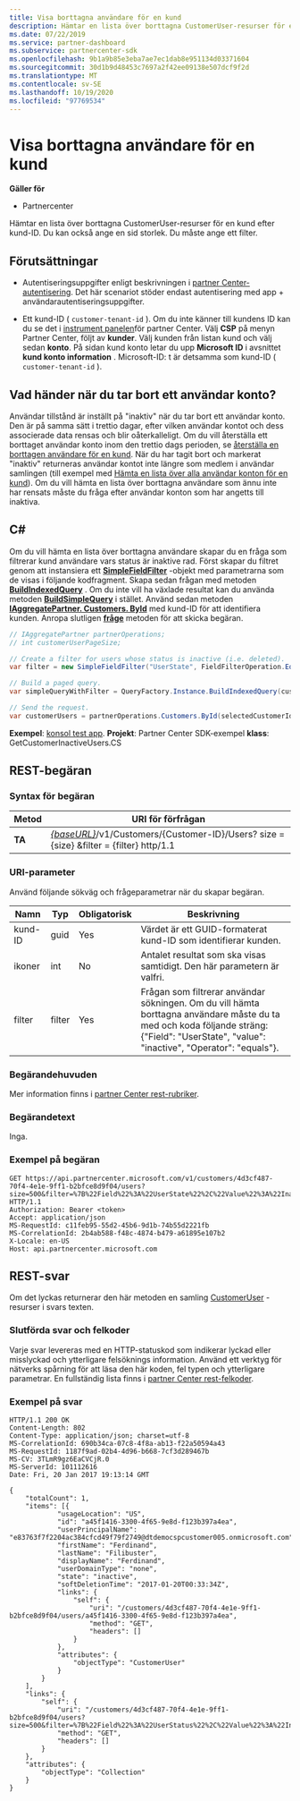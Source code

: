 ```yaml
---
title: Visa borttagna användare för en kund
description: Hämtar en lista över borttagna CustomerUser-resurser för en kund efter kund-ID. Du kan också ange en sid storlek. Du måste ange ett filter.
ms.date: 07/22/2019
ms.service: partner-dashboard
ms.subservice: partnercenter-sdk
ms.openlocfilehash: 9b1a9b85e3eba7ae7ec1dab8e951134d03371604
ms.sourcegitcommit: 30d1b9d48453c7697a2f42ee09138e507dcf9f2d
ms.translationtype: MT
ms.contentlocale: sv-SE
ms.lasthandoff: 10/19/2020
ms.locfileid: "97769534"
---
```

# <a name="view-deleted-users-for-a-customer"></a>Visa borttagna användare för en kund

**Gäller för**

- Partnercenter

Hämtar en lista över borttagna CustomerUser-resurser för en kund efter kund-ID. Du kan också ange en sid storlek. Du måste ange ett filter.

## <a name="prerequisites"></a>Förutsättningar

- Autentiseringsuppgifter enligt beskrivningen i [partner Center-autentisering](partner-center-authentication.md). Det här scenariot stöder endast autentisering med app + användarautentiseringsuppgifter.

- Ett kund-ID ( `customer-tenant-id` ). Om du inte känner till kundens ID kan du se det i [instrument panelen](https://partner.microsoft.com/dashboard)för partner Center. Välj **CSP** på menyn Partner Center, följt av **kunder**. Välj kunden från listan kund och välj sedan **konto**. På sidan kund konto letar du upp **Microsoft ID** i avsnittet **kund konto information** . Microsoft-ID: t är detsamma som kund-ID ( `customer-tenant-id` ).

## <a name="what-happens-when-you-delete-a-user-account"></a>Vad händer när du tar bort ett användar konto?

Användar tillstånd är inställt på "inaktiv" när du tar bort ett användar konto. Den är på samma sätt i trettio dagar, efter vilken användar kontot och dess associerade data rensas och blir oåterkalleligt. Om du vill återställa ett borttaget användar konto inom den trettio dags perioden, se [återställa en borttagen användare för en kund](restore-a-user-for-a-customer.md). När du har tagit bort och markerat "inaktiv" returneras användar kontot inte längre som medlem i användar samlingen (till exempel med [Hämta en lista över alla användar konton för en kund](get-a-list-of-all-user-accounts-for-a-customer.md)). Om du vill hämta en lista över borttagna användare som ännu inte har rensats måste du fråga efter användar konton som har angetts till inaktiva.

## <a name="c"></a>C\#

Om du vill hämta en lista över borttagna användare skapar du en fråga som filtrerar kund användare vars status är inaktive rad. Först skapar du filtret genom att instansiera ett [**SimpleFieldFilter**](/dotnet/api/microsoft.store.partnercenter.models.query.simplefieldfilter) -objekt med parametrarna som de visas i följande kodfragment. Skapa sedan frågan med metoden [**BuildIndexedQuery**](/dotnet/api/microsoft.store.partnercenter.models.query.queryfactory.buildindexedquery) . Om du inte vill ha växlade resultat kan du använda metoden [**BuildSimpleQuery**](/dotnet/api/microsoft.store.partnercenter.models.query.queryfactory.buildsimplequery) i stället. Använd sedan metoden [**IAggregatePartner. Customers. ById**](/dotnet/api/microsoft.store.partnercenter.customers.icustomercollection.byid) med kund-ID för att identifiera kunden. Anropa slutligen [**fråge**](/dotnet/api/microsoft.store.partnercenter.customerusers.icustomerusercollection.query) metoden för att skicka begäran.

``` csharp
// IAggregatePartner partnerOperations;
// int customerUserPageSize;

// Create a filter for users whose status is inactive (i.e. deleted).
var filter = new SimpleFieldFilter("UserState", FieldFilterOperation.Equals, "Inactive");

// Build a paged query.
var simpleQueryWithFilter = QueryFactory.Instance.BuildIndexedQuery(customerUserPageSize, 0, filter);

// Send the request.
var customerUsers = partnerOperations.Customers.ById(selectedCustomerId).Users.Query(simpleQueryWithFilter);
```

**Exempel**: [konsol test app](console-test-app.md). **Projekt**: Partner Center SDK-exempel **klass**: GetCustomerInactiveUsers.CS

## <a name="rest-request"></a>REST-begäran

### <a name="request-syntax"></a>Syntax för begäran

| Metod  | URI för förfrågan                                                                                                       |
|---------|-------------------------------------------------------------------------------------------------------------------|
| **TA** | [*{baseURL}*](partner-center-rest-urls.md)/v1/Customers/{Customer-ID}/Users? size = {size} &filter = {filter} http/1.1 |

### <a name="uri-parameter"></a>URI-parameter

Använd följande sökväg och frågeparametrar när du skapar begäran.

| Namn        | Typ   | Obligatorisk | Beskrivning                                                                                                                                                                        |
|-------------|--------|----------|------------------------------------------------------------------------------------------------------------------------------------------------------------------------------------|
| kund-ID | guid   | Yes      | Värdet är ett GUID-formaterat kund-ID som identifierar kunden.                                                                                                            |
| ikoner        | int    | No       | Antalet resultat som ska visas samtidigt. Den här parametern är valfri.                                                                                                     |
| filter      | filter | Yes      | Frågan som filtrerar användar sökningen. Om du vill hämta borttagna användare måste du ta med och koda följande sträng: {"Field": "UserState", "value": "inactive", "Operator": "equals"}. |

### <a name="request-headers"></a>Begärandehuvuden

Mer information finns i [partner Center rest-rubriker](headers.md).

### <a name="request-body"></a>Begärandetext

Inga.

### <a name="request-example"></a>Exempel på begäran

```http
GET https://api.partnercenter.microsoft.com/v1/customers/4d3cf487-70f4-4e1e-9ff1-b2bfce8d9f04/users?size=500&filter=%7B%22Field%22%3A%22UserState%22%2C%22Value%22%3A%22Inactive%22%2C%22Operator%22%3A%22equals%22%7D HTTP/1.1
Authorization: Bearer <token>
Accept: application/json
MS-RequestId: c11feb95-55d2-45b6-9d1b-74b55d2221fb
MS-CorrelationId: 2b4ab588-f48c-4874-b479-a61895e107b2
X-Locale: en-US
Host: api.partnercenter.microsoft.com
```

## <a name="rest-response"></a>REST-svar

Om det lyckas returnerar den här metoden en samling [CustomerUser](user-resources.md#customeruser) -resurser i svars texten.

### <a name="response-success-and-error-codes"></a>Slutförda svar och felkoder

Varje svar levereras med en HTTP-statuskod som indikerar lyckad eller misslyckad och ytterligare felsöknings information. Använd ett verktyg för nätverks spårning för att läsa den här koden, fel typen och ytterligare parametrar. En fullständig lista finns i [partner Center rest-felkoder](error-codes.md).

### <a name="response-example"></a>Exempel på svar

```http
HTTP/1.1 200 OK
Content-Length: 802
Content-Type: application/json; charset=utf-8
MS-CorrelationId: 690b34ca-07c8-4f8a-ab13-f22a50594a43
MS-RequestId: 1187f9ad-02b4-4d96-b668-7cf3d289467b
MS-CV: 3TLmR9gz6EaCVCjR.0
MS-ServerId: 101112616
Date: Fri, 20 Jan 2017 19:13:14 GMT

{
    "totalCount": 1,
    "items": [{
            "usageLocation": "US",
            "id": "a45f1416-3300-4f65-9e8d-f123b397a4ea",
            "userPrincipalName": "e83763f7f2204ac384cfcd49f79f2749@dtdemocspcustomer005.onmicrosoft.com",
            "firstName": "Ferdinand",
            "lastName": "Filibuster",
            "displayName": "Ferdinand",
            "userDomainType": "none",
            "state": "inactive",
            "softDeletionTime": "2017-01-20T00:33:34Z",
            "links": {
                "self": {
                    "uri": "/customers/4d3cf487-70f4-4e1e-9ff1-b2bfce8d9f04/users/a45f1416-3300-4f65-9e8d-f123b397a4ea",
                    "method": "GET",
                    "headers": []
                }
            },
            "attributes": {
                "objectType": "CustomerUser"
            }
        }
    ],
    "links": {
        "self": {
            "uri": "/customers/4d3cf487-70f4-4e1e-9ff1-b2bfce8d9f04/users?size=500&filter=%7B%22Field%22%3A%22UserStatus%22%2C%22Value%22%3A%22Inactive%22%2C%22Operator%22%3A%22equals%22%7D",
            "method": "GET",
            "headers": []
        }
    },
    "attributes": {
        "objectType": "Collection"
    }
}
```
